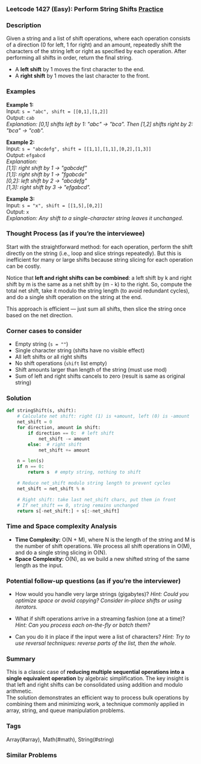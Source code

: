 ### Leetcode 1427 (Easy): Perform String Shifts [Practice](https://leetcode.com/problems/perform-string-shifts)

### Description  
Given a string and a list of shift operations, where each operation consists of a direction (0 for left, 1 for right) and an amount, repeatedly shift the characters of the string left or right as specified by each operation. After performing all shifts in order, return the final string.  
- A **left shift** by 1 moves the first character to the end.
- A **right shift** by 1 moves the last character to the front.

### Examples  

**Example 1:**  
Input: `s = "abc", shift = [[0,1],[1,2]]`  
Output: `cab`  
*Explanation: [0,1] shifts left by 1: "abc" → "bca". Then [1,2] shifts right by 2: "bca" → "cab".*

**Example 2:**  
Input: `s = "abcdefg", shift = [[1,1],[1,1],[0,2],[1,3]]`  
Output: `efgabcd`  
*Explanation:  
[1,1]: right shift by 1 → "gabcdef"  
[1,1]: right shift by 1 → "fgabcde"  
[0,2]: left shift by 2 → "abcdefg"  
[1,3]: right shift by 3 → "efgabcd".*

**Example 3:**  
Input: `s = "x", shift = [[1,5],[0,2]]`  
Output: `x`  
*Explanation: Any shift to a single-character string leaves it unchanged.*

### Thought Process (as if you’re the interviewee)  
Start with the straightforward method: for each operation, perform the shift directly on the string (i.e., loop and slice strings repeatedly). But this is inefficient for many or large shifts because string slicing for each operation can be costly.

Notice that **left and right shifts can be combined**: a left shift by k and right shift by m is the same as a net shift by (m - k) to the right. So, compute the total net shift, take it modulo the string length (to avoid redundant cycles), and do a single shift operation on the string at the end.

This approach is efficient — just sum all shifts, then slice the string once based on the net direction.

### Corner cases to consider  
- Empty string (`s = ""`)
- Single character string (shifts have no visible effect)
- All left shifts or all right shifts
- No shift operations (`shift` list empty)
- Shift amounts larger than length of the string (must use mod)
- Sum of left and right shifts cancels to zero (result is same as original string)

### Solution

```python
def stringShift(s, shift):
    # Calculate net shift: right (1) is +amount, left (0) is -amount
    net_shift = 0
    for direction, amount in shift:
        if direction == 0:  # left shift
            net_shift -= amount
        else:  # right shift
            net_shift += amount

    n = len(s)
    if n == 0:
        return s  # empty string, nothing to shift

    # Reduce net_shift modulo string length to prevent cycles
    net_shift = net_shift % n

    # Right shift: take last net_shift chars, put them in front
    # If net_shift == 0, string remains unchanged
    return s[-net_shift:] + s[:-net_shift]
```

### Time and Space complexity Analysis  

- **Time Complexity:** O(N + M), where N is the length of the string and M is the number of shift operations. We process all shift operations in O(M), and do a single string slicing in O(N).
- **Space Complexity:** O(N), as we build a new shifted string of the same length as the input.

### Potential follow-up questions (as if you’re the interviewer)  

- How would you handle very large strings (gigabytes)?
  *Hint: Could you optimize space or avoid copying? Consider in-place shifts or using iterators.*

- What if shift operations arrive in a streaming fashion (one at a time)?
  *Hint: Can you process each on-the-fly or batch them?*

- Can you do it in place if the input were a list of characters?
  *Hint: Try to use reversal techniques: reverse parts of the list, then the whole.*

### Summary
This is a classic case of **reducing multiple sequential operations into a single equivalent operation** by algebraic simplification. The key insight is that left and right shifts can be consolidated using addition and modulo arithmetic.  
The solution demonstrates an efficient way to process bulk operations by combining them and minimizing work, a technique commonly applied in array, string, and queue manipulation problems.

### Tags
Array(#array), Math(#math), String(#string)

### Similar Problems
